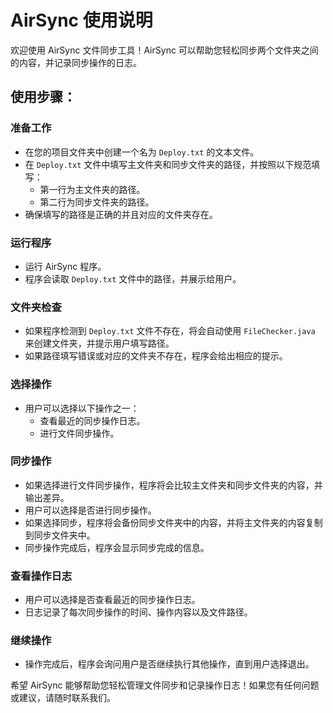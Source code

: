 # AirSync 使用说明

欢迎使用 AirSync 文件同步工具！AirSync 可以帮助您轻松同步两个文件夹之间的内容，并记录同步操作的日志。

## **使用步骤：**

### **准备工作**

- 在您的项目文件夹中创建一个名为 `Deploy.txt` 的文本文件。
- 在 `Deploy.txt` 文件中填写主文件夹和同步文件夹的路径，并按照以下规范填写：
  - 第一行为主文件夹的路径。
  - 第二行为同步文件夹的路径。
- 确保填写的路径是正确的并且对应的文件夹存在。

### **运行程序**

- 运行 AirSync 程序。
- 程序会读取 `Deploy.txt` 文件中的路径，并展示给用户。

### **文件夹检查**

- 如果程序检测到 `Deploy.txt` 文件不存在，将会自动使用 `FileChecker.java` 来创建文件夹，并提示用户填写路径。
- 如果路径填写错误或对应的文件夹不存在，程序会给出相应的提示。

### **选择操作**

- 用户可以选择以下操作之一：
  - 查看最近的同步操作日志。
  - 进行文件同步操作。

### **同步操作**

- 如果选择进行文件同步操作，程序将会比较主文件夹和同步文件夹的内容，并输出差异。
- 用户可以选择是否进行同步操作。
- 如果选择同步，程序将会备份同步文件夹中的内容，并将主文件夹的内容复制到同步文件夹中。
- 同步操作完成后，程序会显示同步完成的信息。

### **查看操作日志**

- 用户可以选择是否查看最近的同步操作日志。
- 日志记录了每次同步操作的时间、操作内容以及文件路径。

### **继续操作**

- 操作完成后，程序会询问用户是否继续执行其他操作，直到用户选择退出。

希望 AirSync 能够帮助您轻松管理文件同步和记录操作日志！如果您有任何问题或建议，请随时联系我们。
